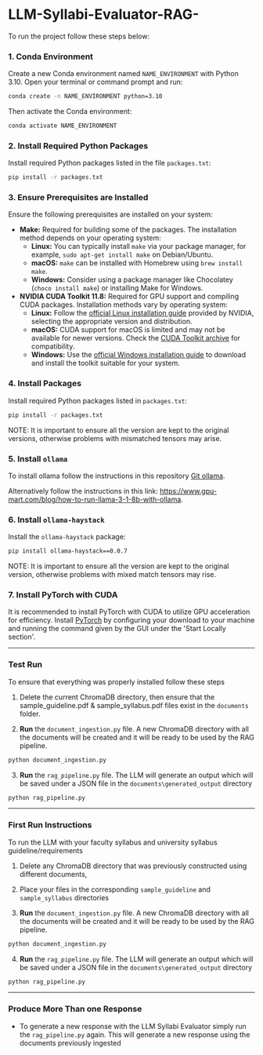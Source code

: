 # LLM-Syllabi-Evaluator-RAG-

To run the project follow these steps below:

### 1. Conda Environment

Create a new Conda environment named `NAME_ENVIRONMENT` with Python 3.10. Open your terminal or command prompt and run:

```bash
conda create -n NAME_ENVIRONMENT python=3.10
```

Then activate the Conda environment:

```bash
conda activate NAME_ENVIRONMENT
```

### 2. Install Required Python Packages

Install required Python packages listed in the file `packages.txt`:

```bash
pip install -r packages.txt
```

### 3. Ensure Prerequisites are Installed

Ensure the following prerequisites are installed on your system:

- **Make:** Required for building some of the packages. The installation method depends on your operating system:
  - **Linux:** You can typically install `make` via your package manager, for example, `sudo apt-get install make` on Debian/Ubuntu.
  - **macOS:** `make` can be installed with Homebrew using `brew install make`.
  - **Windows:** Consider using a package manager like Chocolatey (`choco install make`) or installing Make for Windows.
- **NVIDIA CUDA Toolkit 11.8:** Required for GPU support and compiling CUDA packages. Installation methods vary by operating system:
  - **Linux:** Follow the [official Linux installation guide](https://developer.nvidia.com/cuda-downloads?target_os=Linux) provided by NVIDIA, selecting the appropriate version and distribution.
  - **macOS:** CUDA support for macOS is limited and may not be available for newer versions. Check the [CUDA Toolkit archive](https://developer.nvidia.com/nvidia-cuda-toolkit-developer-tools-mac-hosts) for compatibility.
  - **Windows:** Use the [official Windows installation guide](https://developer.nvidia.com/cuda-downloads?target_os=Windows) to download and install the toolkit suitable for your system.

### 4. Install Packages

Install required Python packages listed in `packages.txt`:

```bash
pip install -r packages.txt
```

NOTE: It is important to ensure all the version are kept to the original versions, otherwise problems with mismatched tensors may arise.

### 5. Install `ollama`

To install ollama follow the instructions in this repository [Git ollama](https://github.com/ollama/ollama).

Alternatively follow the instructions in this link: https://www.gpu-mart.com/blog/how-to-run-llama-3-1-8b-with-ollama.

### 6. Install `ollama-haystack`

Install the `ollama-haystack` package:

```bash
pip install ollama-haystack==0.0.7
```

NOTE: It is important to ensure all the version are kept to the original version, otherwise problems with mixed match tensors may rise.

### 7. Install PyTorch with CUDA

It is recommended to install PyTorch with CUDA to utilize GPU acceleration for efficiency. Install [PyTorch](https://pytorch.org/get-started/locally/) by configuring your download to your machine and running the command given by the GUI under the 'Start Locally section'.

---

### Test Run

To ensure that everything was properly installed follow these steps

1. Delete the current ChromaDB directory, then ensure that the sample_guideline.pdf & sample_syllabus.pdf files exist in the `documents` folder.

2. **Run** the `document_ingestion.py` file. A new ChromaDB directory with all the documents will be created and it will be ready to be used by the RAG pipeline.
 ```bash
 python document_ingestion.py
 ```

 3. **Run** the `rag_pipeline.py` file. The LLM will generate an output which will be saved under a JSON file in the `documents\generated_output` directory
 ```bash
 python rag_pipeline.py
 ```

---

### First Run Instructions

To run the LLM with your faculty syllabus and university syllabus guideline/requirements

1. Delete any ChromaDB directory that was previously constructed using different documents,

2. Place your files in the corresponding  `sample_guideline` and `sample_syllabus` directories

3. **Run** the `document_ingestion.py` file. A new ChromaDB directory with all the documents will be created and it will be ready to be used by the RAG pipeline.
 ```bash
 python document_ingestion.py
 ```

4. **Run** the `rag_pipeline.py` file. The LLM will generate an output which will be saved under a JSON file in the `documents\generated_output` directory
 ```bash
 python rag_pipeline.py
 ```

---

### Produce More Than one Response

- To generate a new response with the LLM Syllabi Evaluator simply run the `rag_pipeline.py` again. This will generate a new response using the documents previously ingested